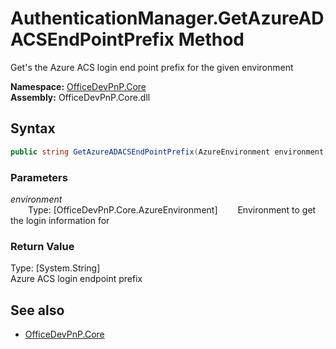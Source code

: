 # AuthenticationManager.GetAzureADACSEndPointPrefix Method  
Get's the Azure ACS login end point prefix for the given environment  

**Namespace:** [OfficeDevPnP.Core](OfficeDevPnP.Core.md)  
**Assembly:** OfficeDevPnP.Core.dll  
## Syntax
```C#
public string GetAzureADACSEndPointPrefix(AzureEnvironment environment)
```
### Parameters
*environment*  
&emsp;&emsp;Type: [OfficeDevPnP.Core.AzureEnvironment] 
&emsp;&emsp;Environment to get the login information for  
  
### Return Value
Type: [System.String]  
Azure ACS login endpoint prefix

## See also
- [OfficeDevPnP.Core](OfficeDevPnP.Core.md)
